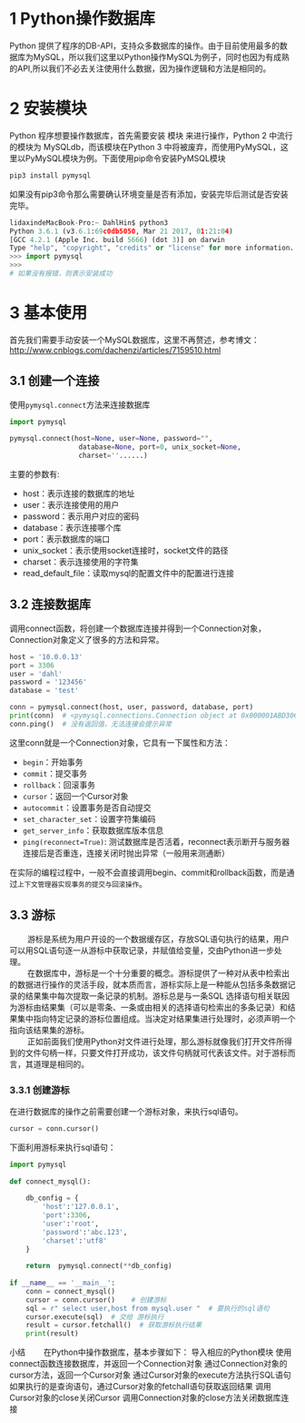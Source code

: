# 1 Python操作数据库
Python 提供了程序的DB-API，支持众多数据库的操作。由于目前使用最多的数据库为MySQL，所以我们这里以Python操作MySQL为例子，同时也因为有成熟的API,所以我们不必去关注使用什么数据，因为操作逻辑和方法是相同的。

# 2 安装模块
Python 程序想要操作数据库，首先需要安装 模块 来进行操作，Python 2 中流行的模块为 MySQLdb，而该模块在Python 3 中将被废弃，而使用PyMySQL，这里以PyMySQL模块为例。下面使用pip命令安装PyMSQL模块
```python
pip3 install pymysql
```
如果没有pip3命令那么需要确认环境变量是否有添加，安装完毕后测试是否安装完毕。
```python
lidaxindeMacBook-Pro:~ DahlHin$ python3
Python 3.6.1 (v3.6.1:69c0db5050, Mar 21 2017, 01:21:04)
[GCC 4.2.1 (Apple Inc. build 5666) (dot 3)] on darwin
Type "help", "copyright", "credits" or "license" for more information.
>>> import pymysql
>>>
# 如果没有报错，则表示安装成功
```
# 3 基本使用
首先我们需要手动安装一个MySQL数据库，这里不再赘述，参考博文：http://www.cnblogs.com/dachenzi/articles/7159510.html 

## 3.1 创建一个连接
使用`pymysql.connect`方法来连接数据库
```python
import pymysql
 
pymysql.connect(host=None, user=None, password="",
                 database=None, port=0, unix_socket=None,
                 charset=''......)
```
主要的参数有:
- host：表示连接的数据库的地址
- user：表示连接使用的用户
- password：表示用户对应的密码
- database：表示连接哪个库
- port：表示数据库的端口
- unix_socket：表示使用socket连接时，socket文件的路径
- charset：表示连接使用的字符集　
- read_default_file：读取mysql的配置文件中的配置进行连接

## 3.2 连接数据库
调用connect函数，将创建一个数据库连接并得到一个Connection对象，Connection对象定义了很多的方法和异常。
```python
host = '10.0.0.13'
port = 3306
user = 'dahl'
password = '123456'
database = 'test'

conn = pymysql.connect(host, user, password, database, port)
print(conn)  # <pymysql.connections.Connection object at 0x000001ABD3063550>
conn.ping()  # 没有返回值，无法连接会提示异常
```
这里conn就是一个Connection对象，它具有一下属性和方法：
- `begin`：开始事务
- `commit`：提交事务
- `rollback`：回滚事务
- `cursor`：返回一个Cursor对象
- `autocommit`：设置事务是否自动提交
- `set_character_set`：设置字符集编码
- `get_server_info`：获取数据库版本信息
- `ping(reconnect=True)`: 测试数据库是否活着，reconnect表示断开与服务器连接后是否重连，连接关闭时抛出异常（一般用来测通断）


在实际的编程过程中，一般不会直接调用begin、commit和rollback函数，而是通过`上下文管理器实现事务的提交与回滚操作`。

## 3.3 游标
&nbsp;&nbsp;&nbsp;&nbsp;&nbsp;&nbsp;&nbsp;&nbsp;游标是系统为用户开设的一个数据缓存区，存放SQL语句执行的结果，用户可以用SQL语句逐一从游标中获取记录，并赋值给变量，交由Python进一步处理。  
&nbsp;&nbsp;&nbsp;&nbsp;&nbsp;&nbsp;&nbsp;&nbsp;在数据库中，游标是一个十分重要的概念。游标提供了一种对从表中检索出的数据进行操作的灵活手段，就本质而言，游标实际上是一种能从包括多条数据记录的结果集中每次提取一条记录的机制。游标总是与一条SQL 选择语句相关联因为游标由结果集（可以是零条、一条或由相关的选择语句检索出的多条记录）和结果集中指向特定记录的游标位置组成。当决定对结果集进行处理时，必须声明一个指向该结果集的游标。  
&nbsp;&nbsp;&nbsp;&nbsp;&nbsp;&nbsp;&nbsp;&nbsp;正如前面我们使用Python对文件进行处理，那么游标就像我们打开文件所得到的文件句柄一样，只要文件打开成功，该文件句柄就可代表该文件。对于游标而言，其道理是相同的。

### 3.3.1 创建游标
在进行数据库的操作之前需要创建一个游标对象，来执行sql语句。
```python
cursor = conn.cursor()
```
下面利用游标来执行sql语句：
```python
import pymysql
 
def connect_mysql():
 
    db_config = {
        'host':'127.0.0.1',
        'port':3306,
        'user':'root',
        'password':'abc.123',
        'charset':'utf8'
    }
 
    return  pymysql.connect(**db_config)
 
if __name__ == '__main__':
    conn = connect_mysql()
    cursor = conn.cursor()    # 创建游标
    sql = r" select user,host from mysql.user "  # 要执行的sql语句
    cursor.execute(sql)  # 交给 游标执行
    result = cursor.fetchall()  # 获取游标执行结果
    print(result)
```









































小结
　　在Python中操作数据库，基本步骤如下：
导入相应的Python模块
使用connect函数连接数据库，并返回一个Connection对象
通过Connection对象的cursor方法，返回一个Cursor对象
通过Cursor对象的execute方法执行SQL语句
如果执行的是查询语句，通过Cursor对象的fetchall语句获取返回结果
调用Cursor对象的close关闭Cursor
调用Connection对象的close方法关闭数据库连接